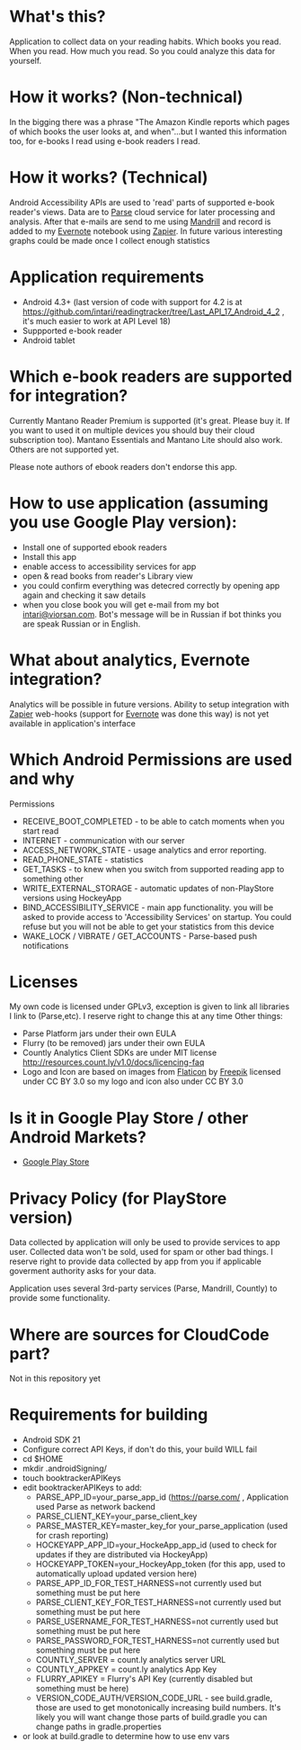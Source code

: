 # What's this?
Application to collect data on your reading habits. Which books you read. When you read. How much you read.
So you could analyze this data for yourself.

# How it works? (Non-technical)
In the bigging there was a phrase "The Amazon Kindle reports which pages of which books the user looks at, and when"...but I wanted this information too, for e-books I read using e-book readers I read.

# How it works? (Technical)
Android Accessibility APIs are used to 'read' parts of supported e-book reader's views.
Data are to [Parse](parse.com) cloud service for later processing and analysis.
After that e-mails are send to me using [Mandrill](mandrillapp.com) and record is added to my [Evernote](evernote.com) notebook using [Zapier](zapier.com).
In future various interesting graphs could be made once I collect enough statistics

# Application requirements
* Android 4.3+ (last version of code with support for 4.2 is at https://github.com/intari/readingtracker/tree/Last_API_17_Android_4_2 , it's much easier to work at API Level 18)
* Suppported e-book reader
* Android tablet

# Which e-book readers are supported for integration?
Currently Mantano Reader Premium is supported (it's great. Please buy it. If you want to used it on multiple devices you should buy their cloud subscription too).
Mantano Essentials and Mantano Lite should also work.
Others are not supported yet.

Please note authors of ebook readers don't endorse this app.


# How to use application (assuming you use Google Play version):
* Install one of supported ebook readers
* Install this app
* enable access to accessibility services for app
* open & read books from reader's Library view
* you could confirm everything was detecred correctly by opening app again and checking it saw details
* when you close book you will get e-mail from my bot intari@viorsan.com.
Bot's message will be in Russian if bot thinks you are speak Russian or in English.


# What about analytics, Evernote integration?
Analytics will be possible in future versions.
Ability to setup integration with [Zapier](zapier.com) web-hooks (support for [Evernote](evernote.com) was done this way) is not yet available in application's interface



# Which Android Permissions are used and why
  Permissions
  * RECEIVE_BOOT_COMPLETED  - to be able to catch moments when you start read
  * INTERNET - communication with our server
  * ACCESS_NETWORK_STATE - usage analytics and error reporting.
  * READ_PHONE_STATE - statistics
  * GET_TASKS - to knew when you switch from supported reading app to something other
  * WRITE_EXTERNAL_STORAGE - automatic updates of non-PlayStore versions using HockeyApp
  * BIND_ACCESSIBILITY_SERVICE - main app functionality. you will be asked to provide access to 'Accessibility Services' on startup. You could refuse but you will not be able to get your statistics from this device
  * WAKE_LOCK / VIBRATE / GET_ACCOUNTS - Parse-based push notifications

# Licenses
My own code is licensed under GPLv3, exception is given to link all libraries I link to (Parse,etc). I reserve right to change this at any time
Other things:
* Parse Platform jars under their own EULA
* Flurry (to be removed) jars under their own EULA
* Countly Analytics Client SDKs are under MIT license http://resources.count.ly/v1.0/docs/licencing-faq
* Logo and Icon are based on images from [Flaticon](flaticon.com) by [Freepik](freepik.com) licensed under CC BY 3.0 so my logo and icon also under CC BY 3.0

# Is it in Google Play Store / other Android Markets?
* [Google Play Store](https://play.google.com/store/apps/details?id=com.viorsan.readingtracker)

# Privacy Policy (for PlayStore version)
Data collected by application will only be used to provide services to app user.
Collected data won't be sold, used for spam or other bad things.
I reserve right to  provide data collected by app from you if applicable goverment authority asks for your data.

Application uses several 3rd-party services (Parse, Mandrill, Countly) to provide some functionality.

# Where are sources for CloudCode part?
Not in this repository yet

# Requirements for building
* Android SDK 21
* Configure correct API Keys, if don't do this, your build WILL fail
* cd $HOME
* mkdir .androidSigning/
* touch booktrackerAPIKeys
* edit booktrackerAPIKeys to add:
  * PARSE_APP_ID=your_parse_app_id (https://parse.com/ , Application used Parse as network backend
  * PARSE_CLIENT_KEY=your_parse_client_key
  * PARSE_MASTER_KEY=master_key_for your_parse_application (used for crash reporting)
  * HOCKEYAPP_APP_ID=your_HockeApp_app_id (used to check for updates if they are distributed via HockeyApp)
  * HOCKEYAPP_TOKEN=your_HockeyApp_token (for this app, used to automatically upload updated version here)
  * PARSE_APP_ID_FOR_TEST_HARNESS=not currently used but something must be put here
  * PARSE_CLIENT_KEY_FOR_TEST_HARNESS=not currently used but something must be put here
  * PARSE_USERNAME_FOR_TEST_HARNESS=not currently used but something must be put here
  * PARSE_PASSWORD_FOR_TEST_HARNESS=not currently used but something must be put here
  * COUNTLY_SERVER = count.ly analytics server URL
  * COUNTLY_APPKEY = count.ly analytics App Key
  * FLURRY_APIKEY = Flurry's API Key (currently disabled but something must be here)
  * VERSION_CODE_AUTH/VERSION_CODE_URL - see build.gradle, those are used to get monotonically increasing build numbers. It's likely you will want change those parts of build.gradle
    you can change paths in gradle.properties
* or look at build.gradle to determine how to use env vars
